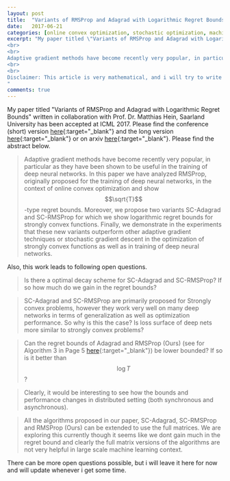 ```yaml
---
layout: post
title:  "Variants of RMSProp and Adagrad with Logarithmic Regret Bounds ( along with some Open questions )"
date:   2017-06-21 
categories: [online convex optimization, stochastic optimization, machine learning, deep learning]
excerpt: "My paper titled \"Variants of RMSProp and Adagrad with Logarithmic Regret Bounds\" written in collaboration with Prof. Dr. Matthias Hein, Saarland University has been accepted at ICML 2017. Please find the abstract below.
<br>
<br>
Adaptive gradient methods have become recently very popular, in particular as they have been shown to be useful in the training of deep neural networks. In this paper we have analyzed RMSProp, originally proposed for the training of deep neural networks, in the context of online convex optimization and show $\\sqrt{T}$-type regret bounds. Moreover, we propose two variants SC-Adagrad and SC-RMSProp for which we show logarithmic regret bounds for strongly convex functions. Finally, we demonstrate in the experiments that these new variants outperform other adaptive gradient techniques or stochastic gradient descent in the optimization of strongly convex functions as well as in training of deep neural networks.
<br>
<br>
Disclaimer: This article is very mathematical, and i will try to write a tutorial soon. However please have a look at the end of the paper for Deep learning experiments where we compare our methods exhaustively.
"
comments: true
---
```

My paper titled "Variants of RMSProp and Adagrad with Logarithmic Regret Bounds" written in collaboration with Prof. Dr. Matthias Hein, Saarland University has been accepted at ICML 2017. Please find the conference (short) version [here](http://www.ml.uni-saarland.de/Publications/MukHei-VariantsRMSPropAdagradLogRegret.pdf){:target="_blank"} and the long version [here](http://www.ml.uni-saarland.de/Publications/MukHei-VariantsRMSPropAdagradLogRegretLongVersion.pdf){:target="_blank"} or on arxiv [here](https://arxiv.org/abs/1706.05507){:target="_blank"}. Please find the abstract below.

>Adaptive gradient methods have become recently very popular, in particular as they have been shown to be useful in the training of deep neural networks. In this paper we have analyzed RMSProp, originally proposed for the training of deep neural networks, in the context of online convex optimization and show $$\sqrt{T}$$-type regret bounds. Moreover, we propose two variants SC-Adagrad and SC-RMSProp for which we show logarithmic regret bounds for strongly convex functions. Finally, we demonstrate in the experiments that these new variants outperform other adaptive gradient techniques or stochastic gradient descent in the optimization of strongly convex functions as well as in training of deep neural networks.

Also, this work leads to following open questions.

> Is there a optimal decay scheme for SC-Adagrad and SC-RMSProp? If so how much do we gain in the regret bounds?

> SC-Adagrad and SC-RMSProp are primarily proposed for Strongly convex problems, however they work very well on many deep networks in terms of generalization as well as optimization performance. So why is this the case? Is loss surface of deep nets more similar to strongly convex problems?

> Can the regret bounds of Adagrad and RMSProp (Ours) (see for Algorithm 3 in Page 5 [here](http://www.ml.uni-saarland.de/Publications/MukHei-VariantsRMSPropAdagradLogRegret.pdf){:target="_blank"}) be lower bounded? If so is it better than $$\log T$$?

> Clearly, it would be interesting to see how the bounds and performance changes in distributed setting (both synchronous and asynchronous).

> All the algorithms proposed in our paper, SC-Adagrad, SC-RMSProp and RMSProp (Ours) can be extended to use the full matrices. We are exploring this currently though it seems like we dont gain much in the regret bound and clearly the full matrix versions of the algorithms are not very helpful in large scale machine learning context.

There can be more open questions possible, but i will leave it here for now and will update whenever i get some time.